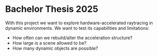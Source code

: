# Bachelor Thesis 2025

With this project we want to explore hardware-accelerated raytracing in dynamic environments. We want to test its capabilities and limitations:

- How often can we rebuild/alter the acceleration structure?
- How large is a scene allowed to be?
- How many dynamic objects are possible?